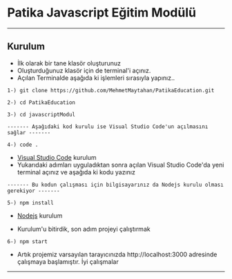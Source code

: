 # Patika Javascript Eğitim Modülü

---

## Kurulum

- İlk olarak bir tane klasör oluşturunuz
- Oluşturduğunuz klasör için de terminal'i açınız.
- Açılan Terminalde aşağıda ki işlemleri sırasıyla yapınız..

```
1-) git clone https://github.com/MehmetMaytahan/PatikaEducation.git

2-) cd PatikaEducation

3-) cd javascriptModul

------- Aşağıdaki kod kurulu ise Visual Studio Code'un açılmasını sağlar -------

4-) code .

```

- [Visual Studio Code](https://code.visualstudio.com/download) kurulum
- Yukarıdaki adımları uyguladıktan sonra açılan Visual Studio Code'da yeni terminal açınız ve aşağıda ki kodu yazınız

```
------- Bu kodun çalışması için bilgisayarınız da Nodejs kurulu olması gerekiyor -------

5-) npm install

```

- [Nodejs](https://nodejs.org/en/) kurulum

- Kurulum'u bitirdik, son adım projeyi çalıştırmak

```
6-) npm start
```

- Artık projemiz varsayılan tarayıcınızda http://localhost:3000 adresinde çalışmaya başlamıştır. İyi çalışmalar

---

